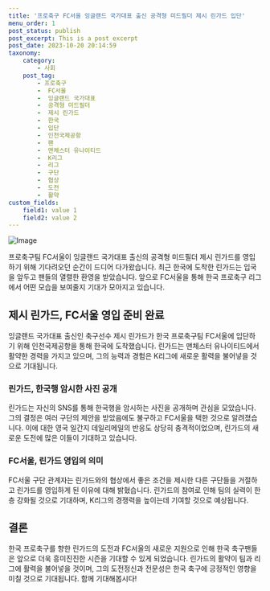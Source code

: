 ```yaml
---
title: '프로축구 FC서울 잉글랜드 국가대표 출신 공격형 미드필더 제시 린가드 입단'
menu_order: 1
post_status: publish
post_excerpt: This is a post excerpt
post_date: 2023-10-20 20:14:59
taxonomy:
    category:
        - 사회
    post_tag:
        - 프로축구
        -  FC서울
        -  잉글랜드 국가대표
        -  공격형 미드필더
        -  제시 린가드
        -  한국
        -  입단
        -  인천국제공항
        -  팬
        -  맨체스터 유나이티드
        -  K리그
        -  리그
        -  구단
        -  협상
        -  도전
        -  활약
custom_fields:
    field1: value 1
    field2: value 2
---
```


![Image](https://imgnews.pstatic.net/image/024/2024/02/06/0000087331_001_20240206151101016.png?type=w647)


프로축구팀 FC서울이 잉글랜드 국가대표 출신의 공격형 미드필더 제시 린가드를 영입하기 위해 기다려오던 순간이 드디어 다가왔습니다. 최근 한국에 도착한 린가드는 입국을 앞두고 팬들의 열렬한 환영을 받았습니다. 앞으로 FC서울을 통해 한국 프로축구 리그에서 어떤 모습을 보여줄지 기대가 모아지고 있습니다.

## 제시 린가드, FC서울 영입 준비 완료
잉글랜드 국가대표 출신인 축구선수 제시 린가드가 한국 프로축구팀 FC서울에 입단하기 위해 인천국제공항을 통해 한국에 도착했습니다. 린가드는 맨체스터 유나이티드에서 활약한 경력을 가지고 있으며, 그의 능력과 경험은 K리그에 새로운 활력을 불어넣을 것으로 기대됩니다.

### 린가드, 한국행 암시한 사진 공개
린가드는 자신의 SNS를 통해 한국행을 암시하는 사진을 공개하며 관심을 모았습니다. 그의 결정은 여러 구단의 제안을 받았음에도 불구하고 FC서울을 택한 것으로 알려졌습니다. 이에 대한 영국 일간지 데일리메일의 반응도 상당히 충격적이었으며, 린가드의 새로운 도전에 많은 이들이 기대하고 있습니다.

### FC서울, 린가드 영입의 의미
FC서울 구단 관계자는 린가드와의 협상에서 좋은 조건을 제시한 다른 구단들을 거절하고 린가드를 영입하게 된 이유에 대해 밝혔습니다. 린가드의 참여로 인해 팀의 실력이 한층 강화될 것으로 기대하며, K리그의 경쟁력을 높이는데 기여할 것으로 예상됩니다.

## 결론
한국 프로축구를 향한 린가드의 도전과 FC서울의 새로운 지원으로 인해 한국 축구팬들은 앞으로 더욱 흥미진진한 시즌을 기대할 수 있게 되었습니다. 린가드의 활약이 팀과 리그에 활력을 불어넣을 것이며, 그의 도전정신과 전문성은 한국 축구에 긍정적인 영향을 미칠 것으로 기대됩니다. 함께 기대해봅시다!
